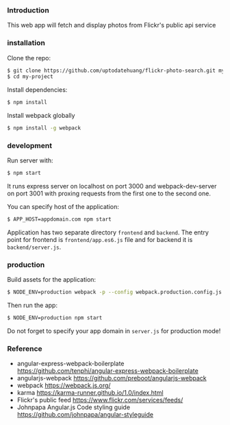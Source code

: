 ### Introduction
This web app will fetch and display photos from Flickr's public api service


### installation

Clone the repo:

```bash
$ git clone https://github.com/uptodatehuang/flickr-photo-search.git my-project
$ cd my-project
```

Install dependencies:

```bash
$ npm install
```

Install webpack globally
```bash
$ npm install -g webpack
```

### development

Run server with:

```bash
$ npm start
```

It runs express server on localhost on port 3000 and webpack-dev-server on port 3001 with proxing requests from the first one to the second one.

You can specify host of the application:

```bash
$ APP_HOST=appdomain.com npm start
```

Application has two separate directory `frontend` and `backend`. The entry point for frontend is `frontend/app.es6.js` file and for backend it is `backend/server.js`.

### production

Build assets for the application:

```bash
$ NODE_ENV=production webpack -p --config webpack.production.config.js
```

Then run the app:

```bash
$ NODE_ENV=production npm start
```

Do not forget to specify your app domain in `server.js` for production mode!


### Reference
- angular-express-webpack-boilerplate https://github.com/tenphi/angular-express-webpack-boilerplate
- angularjs-webpack https://github.com/preboot/angularjs-webpack
- webpack https://webpack.js.org/
- karma https://karma-runner.github.io/1.0/index.html
- Flickr's public feed https://www.flickr.com/services/feeds/
- Johnpapa Angular.js Code styling guide https://github.com/johnpapa/angular-styleguide
